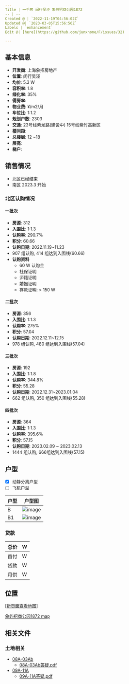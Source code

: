 ```yaml
---
Title | 一手房 闵行吴泾 象屿招商公园1872
-- | --
Created @ | `2022-11-19T04:56:02Z`
Updated @| `2023-03-05T15:56:56Z`
Labels | `enhancement`
Edit @| [here](https://github.com/junxnone/F/issues/32)

---
```

## 基本信息

- **开发商**: 上海象招房地产
- **位置**: 闵行吴泾
- **均价**:  5.3 W
- **容积率**:  1.8
- **绿化率**: 35%
- **得房率**: 
- **物业费**:  ¥/m2/月
- **车位比**: 1:1.2
- **规划户数**: 2303
- **交通**:  23号线紫龙路(建设中)  15号线紫竹高新区
- **楼间距**: 
- **总楼层**: 12 ~18
- **层高**:
- **梯户**:

## 销售情况
- 北区已经结束
- 南区 2023.3 开始

### 北区认购情况 
#### 一批次

- **房源**: 312
- **入围比**: 1:1.3
- **认购率**: 290.7%
- **积分**: 60.66
- **认购日期**: 2022.11.19~11.23
- 907 组认购, 414 组达到入围线(60.66)
- **认购资料**
  - 60 W 认购金
  - 社保证明
  - 沪籍证明
  - 婚姻证明
  - 存款证明: > 150 W

#### 二批次

- **房源**: 356 
- **入围比**: 1:1.3
- **认购率**: 275%
- **积分**: 57.04
- **认购日期**: 2022.12.11~12.15
- 978 组认购, 480 组达到入围线(57.04)


#### 三批次

- **房源**: 192
- **入围比**: 1:1.8
- **认购率**: 344.8%
- **积分**: 55.28
- **认购日期**: 2022.12.31~2023.01.04
- 662 组认购, 350 组达到入围线(55.28)


#### 四批次


- **房源**: 364
- **入围比**: 1:1.3
- **认购率**: 395.6%
- **积分**: 57.15
- **认购日期**: 2023.02.09 ~ 2023.02.13
- 1444 组认购, 666组达到入围线(57.15)


## 户型

- [x] 动静分离户型
- [ ] 飞机户型

户型 | 户型图
-- | --
B | ![image](https://user-images.githubusercontent.com/2216970/202834292-3542e502-d37b-493d-a10d-8494aa4805d2.png)
B1 | ![image](https://user-images.githubusercontent.com/2216970/202834297-a5b7d51e-f3f6-48a9-86d2-5e7b324edae1.png)



### 贷款

总价 |  W
-- | --
首付 |  W
贷款 |  W
月供 |  W


## 位置

[[新页面查看地图](https://junxnone.github.io/fmap/at/xyzsgy1872)]

[象屿招商公园1872 map](https://junxnone.github.io/fmap/at/xyzsgy1872 ':include :type=iframe width=100% height=600px')

## 相关文件

### 土地相关
  - [08A-03Ab](http://tdsc.ghzyj.sh.gov.cn/2016/tdjy/dkxx/crdk/?id=202205416) 
    - [08A-03Ab答疑.pdf](https://github.com/junxnone/F/files/10842122/08A-03Ab.pdf)
  - [09A-11A](http://tdsc.ghzyj.sh.gov.cn/2016/tdjy/dkxx/crdk/?id=202201611)
    - [09A-11A答疑.pdf](https://github.com/junxnone/F/files/10842123/09A-11A.pdf)
